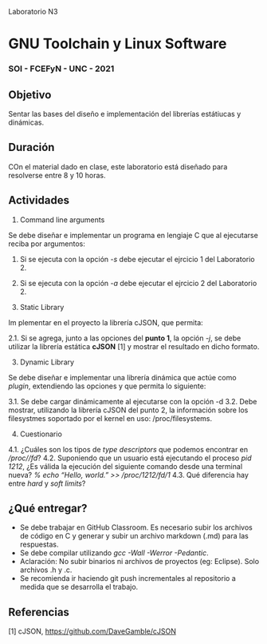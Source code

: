 Laboratorio N3
# GNU Toolchain y Linux Software
### SOI - FCEFyN - UNC - 2021


## Objetivo
Sentar las bases del diseño e implementación del librerías estátiucas y dinámicas.


## Duración
COn el material dado en clase, este laboratorio está diseñado para resolverse entre 8 y 10 horas.


## Actividades
1. Command line arguments

Se debe diseñar e implementar un programa en lengiaje C que al ejecutarse reciba por argumentos:

  1. Si se ejecuta con la opción _-s_ debe ejecutar el ejrcicio 1 del Laboratorio 2.

  1.  Si se ejecuta con la opción _-a_ debe ejecutar el ejrcicio 2 del Laboratorio 2.

2. Static Library

Im plementar en el proyecto la librería cJSON, que permita:

  2.1. Si se agrega, junto a las opciones del **punto 1**, la opción _-j_, se debe utilizar la librería estática **cJSON** [1] y mostrar el resultado en dicho formato.
  
3. Dynamic Library

Se debe diseñar e implementar una librería dinámica que actúe como _plugin_, extendiendo las opciones y que permita lo siguiente:

  3.1. Se debe cargar dinámicamente al ejecutarse con la opción -d
  3.2. Debe mostrar, utilizando la librería cJSON del punto 2, la información  sobre los filesystmes soportado por el kernel en uso: /proc/filesystems.
  
4. Cuestionario

  4.1. ¿Cuáles son los tipos de _type descriptors_ que podemos encontrar en _/proc/<id>/fd_?
  4.2. Suponiendo que un usuario está ejecutando el proceso _pid 1212_, ¿Es válida la ejecución del siguiente comando desde una terminal nueva?
_% echo “Hello, world.” >> /proc/1212/fd/1_
  4.3. Qué diferencia hay entre _hard_ y _soft limits_?



## ¿Qué entregar?
- Se debe trabajar en GitHub Classroom. Es necesario subir los archivos de código en C y generar y subir un archivo markdown (.md) para las respuestas.
- Se debe compilar utilizando *gcc -Wall -Werror -Pedantic*.
- Aclaración: No subir binarios ni archivos de proyectos (eg: Eclipse). Solo archivos .h y .c.
- Se recomienda ir haciendo git push incrementales al repositorio a medida que se desarrolla el trabajo.

## Referencias
[1] cJSON, https://github.com/DaveGamble/cJSON

